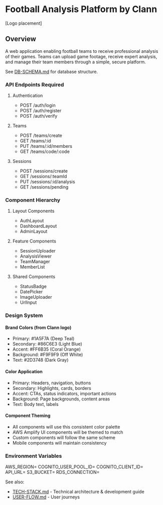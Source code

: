 # Football Analysis Platform by Clann

[Logo placement]

## Overview
A web application enabling football teams to receive professional analysis of their games. Teams can upload game footage, receive expert analysis, and manage their team members through a simple, secure platform.

See [DB-SCHEMA.md](./DB-SCHEMA.md) for database structure.

### API Endpoints Required
1. Authentication
   - POST /auth/login
   - POST /auth/register
   - POST /auth/verify

2. Teams
   - POST /teams/create
   - GET /teams/:id
   - PUT /teams/:id/members
   - GET /teams/code/:code

3. Sessions
   - POST /sessions/create
   - GET /sessions/:teamId
   - PUT /sessions/:id/analysis
   - GET /sessions/pending

### Component Hierarchy
1. Layout Components
   - AuthLayout
   - DashboardLayout
   - AdminLayout

2. Feature Components
   - SessionUploader
   - AnalysisViewer
   - TeamManager
   - MemberList

3. Shared Components
   - StatusBadge
   - DatePicker
   - ImageUploader
   - UrlInput

### Design System

#### Brand Colors (from Clann logo)
- Primary: #1A5F7A (Deep Teal)
- Secondary: #86C6E3 (Light Blue)
- Accent: #FF6B35 (Coral Orange)
- Background: #F9F9F9 (Off White)
- Text: #2D3748 (Dark Gray)

#### Color Application
- Primary: Headers, navigation, buttons
- Secondary: Highlights, cards, borders
- Accent: CTAs, status indicators, important actions
- Background: Page backgrounds, content areas
- Text: Body text, labels

#### Component Theming
- All components will use this consistent color palette
- AWS Amplify UI components will be themed to match
- Custom components will follow the same scheme
- Mobile components will maintain consistency

### Environment Variables
AWS_REGION=
COGNITO_USER_POOL_ID=
COGNITO_CLIENT_ID=
API_URL=
S3_BUCKET=
RDS_CONNECTION=

See also:
- [TECH-STACK.md](./TECH-STACK.md) - Technical architecture & development guide
- [USER-FLOW.md](./USER-FLOW.md) - User journeys